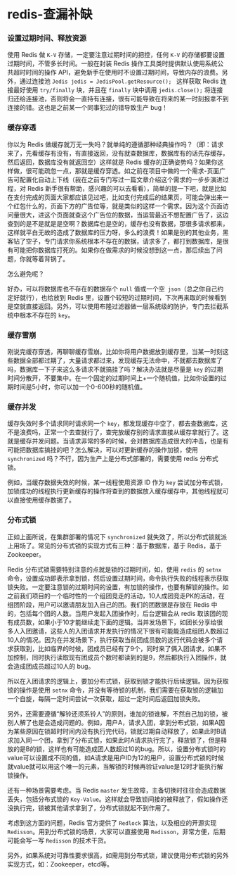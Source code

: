 # redis-查漏补缺
### 设置过期时间、释放资源

使用 Redis 做 `K-V` 存储，一定要注意过期时间的把控，任何 `K-V` 的存储都要设置过期时间，不管多长时间。一般在封装 Redis 操作工具类时提供默认使用系统公共超时时间的操作 API，避免新手在使用时不设置过期时间，导致内存的浪费。另外，通过连接池 `Jedis jedis = JedisPool.getResource(); ` 这样获取 Redis 连接最好使用 `try/finally` 块，并且在 `finally` 块中调用 `jedis.close();` 将连接归还给连接池，否则将会一直持有连接，很有可能导致在将来的某一时刻报拿不到连接的错。这也是之前某一个同事犯过的错导致生产 bug！

### 缓存穿透

你以为 Redis 做缓存就万无一失吗？就单纯的遵循那种经典操作吗？（即：请求来了，先看缓存有没有，有直接返回，没有就查数据库，数据库有的话先存缓存，然后返回，数据库没有就返回空）这样就是 Redis 缓存的正确姿势吗？如果你这样做，很可能疏忽一点，那就是缓存穿透。如之前在项目中做的一个需求-页面广告可配置化自动上下线（我在之前专门写过一篇文章介绍这个需求的一步步演进过程，对 Redis 新手很有帮助，感兴趣的可以去看看），简单的提一下吧，就是比如在支付完成的页面大家都应该见过吧，比如支付完成后的结果页，可能会弹出来一个红包什么的，页面下方的广告位等，就是类似的这样一个需求。因为这个页面访问量很大，进这个页面就查这个广告位的数据，当运营最近不想配置广告了，这边查到的是不是就是是空啊？数据库也是空的，缓存也没有数据，那很多请求都来，这样就平白无故的造成了数据库的压力呀，多么的浪费！如果是别的其他业务，黑客钻了空子，专门请求你系统根本不存在的数据，请求多了，都打到数据库，是很有可能把你数据库打死的。如果你在做需求的时候没想到这一点，那后续出了问题，你就等着背锅了。

怎么避免呢？

好办，可以将数据库也不存在的数据存个 `null` 值或一个空` json`（总之你自己约定好就行），也给放到 Redis 里，设置个较短的过期时间，下次再来取的时候看到是空就直接返回。另外，可以使用布隆过滤器做一层系统级的防护，专门去拦截系统中根本不存在的 `key`。

### 缓存雪崩

刚说完缓存穿透，再聊聊缓存雪崩。比如你将用户数据放到缓存里，当某一时刻这些数据全部都过期了，大量请求都过来，发现缓存无法命中，不就都去数据库了吗，数据库一下子来这么多请求不就搞挂了吗？解决办法就是尽量是 `key` 的过期时间分散开，不要集中。在一个固定的过期时间上+一个随机值，比如你设置的过期时间是5小时，你可以加一个0-600秒的随机值。

### 缓存并发

缓存失效时多个请求同时请求同一个 `key`，都发现缓存中空了，都去查数据库，这不是浪费吗，正常一个去查就行了，查完放缓存别的请求直接从缓存拿就行了。这就是缓存并发问题。当请求非常的多的时候，会对数据库造成很大的冲击，也是有可能把数据库搞挂的吧？怎么解决，可以对更新缓存的操作加锁，使用 `synchronized` 吗？不行，因为生产上是分布式部署的，需要使用 redis 分布式锁。

例如，当缓存数据失效的时候，某一线程使用资源 ID 作为 `key` 尝试加分布式锁，加锁成功的线程执行更新缓存的操作将查到的数据放入缓存缓存中，其他线程就可以直接使用缓存数据了。

### 分布式锁

正如上面所说，在集群部署的情况下 `synchronized` 就失效了，所以分布式锁就派上用场了。常见的分布式锁的实现方式有三种：基于数据库，基于 Redis，基于 Zookeeper。

Redis 分布式锁需要特别注意的点就是锁的过期时间，如，使用 `redis` 的 `setnx` 命令，设置成功即表示拿到锁，然后设置过期时间，命令执行失败的线程表示获取锁失败。一定要注意锁的过期时间的设置，有加锁的操作，也要有解锁的操作。如之前我们项目的一个临时性的一个组团竞走的活动，10人成团竞走PK的活动，在组团阶段，用户可以邀请朋友加入自己的团。我们的团数据是存放在 Redis 中的，包括每个团的人数。当用户发起入团操作时，后台逻辑会从 redis 取该团的现有成员数，如果小于10才能继续走下面的逻辑。当并发场景下，如团长分享给很多人入团邀请，这些人的入团请求并发执行的情况下很有可能能造成组团人数超过10人的情况。因为在并发场景下，执行获取当前团成员数的这行代码会被多个请求获取到，比如临界的时候，团成员已经有了9个，同时来了俩入团请求，如果不加控制，同时执行读取现有团成员个数时都读到的是9，然后都执行入团操作，就会造成团成员超过10人的 bug。

所以在入团请求的逻辑上，要加分布式锁，获取到锁才能执行后续逻辑。因为获取锁的操作是使用 `setnx` 命令，并没有等待锁的机制，我们需要在获取锁的逻辑加一个自旋，每隔一定时间尝试一次获取，超过一定时间后返回加锁失败。

另外，还需要遵循“解铃还须系铃人”的原则，谁加的锁谁解，不然自己加的锁，被别人解了也是会造成问题的。例如，用户A，请求入团，拿到分布式锁，如果A因为某些原因在锁超时时间内没有执行完代码，锁就过期自动释放了，如果此时B请求加入同一个团，拿到了分布式锁，如果此时A请求执行完了，释放锁了，但是释放的是B的锁，这样也有可能造成团人数超过10的bug。所以，设置分布式锁时的value可以设置成不同的值，如A请求是用户ID为12的用户，设置分布式锁的时候就value就可以用这个唯一的元素，当解锁的时候再验证value是12时才能执行解锁操作。

还有一种场景需要考虑。当 Redis `master` 发生故障，主备切换时往往会造成数据丢失，包括分布式锁的 `Key-Value`。这样就会导致锁间接的被释放了，假如操作还没执行完，锁被其他请求拿到了，分布式锁就起不到作用了。

考虑到这方面的问题，Redis 官方提供了 `Redlock` 算法，以及相应的开源实现 `Redisson`。用到分布式锁的场景，大家可以直接使用 `Redisson`，非常方便，后期可能会写一写 `Redisson` 的技术干货。

另外，如果系统对可靠性要求很高，如需用到分布式锁，建议使用分布式锁的另外实现方式，如：Zookeeper，etcd等。

